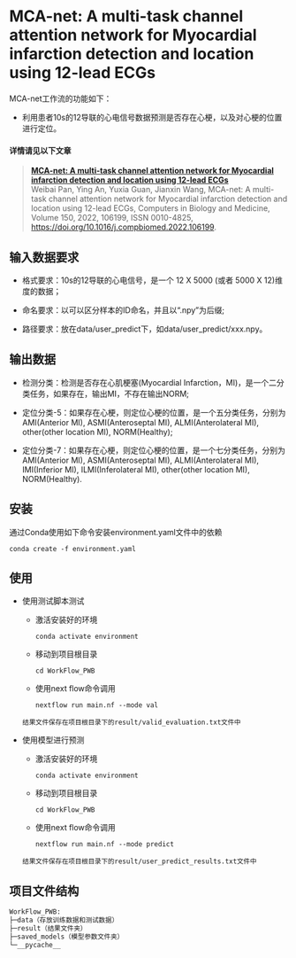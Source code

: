 # MCA-net: A multi-task channel attention network for Myocardial infarction detection and location using 12-lead ECGs
MCA-net工作流的功能如下：
- 利用患者10s的12导联的心电信号数据预测是否存在心梗，以及对心梗的位置进行定位。


#### 详情请见以下文章
> [**MCA-net: A multi-task channel attention network for Myocardial infarction detection and location using 12-lead ECGs**](https://www.sciencedirect.com/science/article/pii/S0010482522009076)<br/>
Weibai Pan, Ying An, Yuxia Guan, Jianxin Wang,
MCA-net: A multi-task channel attention network for Myocardial infarction detection and location using 12-lead ECGs,
Computers in Biology and Medicine,
Volume 150,
2022,
106199,
ISSN 0010-4825,
https://doi.org/10.1016/j.compbiomed.2022.106199.


## 输入数据要求

- 格式要求：10s的12导联的心电信号，是一个 12 X 5000 (或者 5000 X 12)维度的数据；
  
- 命名要求：以可以区分样本的ID命名，并且以“.npy”为后缀;
- 路径要求：放在data/user_predict下，如data/user_predict/xxx.npy。

## 输出数据

- 检测分类：检测是否存在心肌梗塞(Myocardial Infarction，MI)，是一个二分类任务，如果存在，输出MI，不存在输出NORM;
  
- 定位分类-5：如果存在心梗，则定位心梗的位置，是一个五分类任务，分别为AMI(Anterior MI), ASMI(Anteroseptal MI), ALMI(Anterolateral MI), other(other location MI), NORM(Healthy);
  
- 定位分类-7：如果存在心梗，则定位心梗的位置，是一个七分类任务，分别为AMI(Anterior MI), ASMI(Anteroseptal MI), ALMI(Anterolateral MI), IMI(Inferior MI), ILMI(Inferolateral MI), other(other location MI), NORM(Healthy).

## 安装
通过Conda使用如下命令安装environment.yaml文件中的依赖

`conda create -f environment.yaml`

## 使用

- 使用测试脚本测试
  - 激活安装好的环境
   
    `conda activate environment` 

  - 移动到项目根目录
  
    `cd WorkFlow_PWB`
  
  - 使用next flow命令调用
    
    `nextflow run main.nf --mode val`

  `结果文件保存在项目根目录下的result/valid_evaluation.txt文件中`

- 使用模型进行预测
  - 激活安装好的环境
   
    `conda activate environment` 

  - 移动到项目根目录
        
    `cd WorkFlow_PWB`
  
  - 使用next flow命令调用
  
    `nextflow run main.nf --mode predict`
  

  `结果文件保存在项目根目录下的result/user_predict_results.txt文件中`


## 项目文件结构

```html
WorkFlow_PWB:
├─data（存放训练数据和测试数据）
├─result（结果文件夹）
├─saved_models（模型参数文件夹）
└─__pycache__
```
